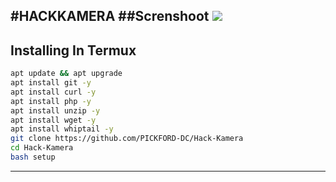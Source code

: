 #HACKKAMERA
##Screnshoot
<img src="https://k.top4top.io/p_2409ce0bk0.jpg">
---------

## Installing In Termux 

```bash
apt update && apt upgrade
apt install git -y
apt install curl -y
apt install php -y
apt install unzip -y
apt install wget -y
apt install whiptail -y
git clone https://github.com/PICKFORD-DC/Hack-Kamera 
cd Hack-Kamera
bash setup 
```
---------

